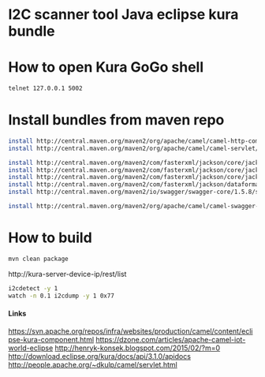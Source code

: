 # I2C scanner tool Java eclipse kura bundle

# How to open Kura GoGo shell
```sh
telnet 127.0.0.1 5002
```

# Install bundles from maven repo
```sh
install http://central.maven.org/maven2/org/apache/camel/camel-http-common/2.17.2/camel-http-common-2.17.2.jar
install http://central.maven.org/maven2/org/apache/camel/camel-servlet/2.17.2/camel-servlet-2.17.2.jar

install http://central.maven.org/maven2/com/fasterxml/jackson/core/jackson-core/2.7.2/jackson-core-2.7.2.jar
install http://central.maven.org/maven2/com/fasterxml/jackson/core/jackson-annotations/2.7.2/jackson-annotations-2.7.2.jar
install http://central.maven.org/maven2/com/fasterxml/jackson/core/jackson-databind/2.7.2/jackson-databind-2.7.2.jar
install http://central.maven.org/maven2/com/fasterxml/jackson/dataformat/jackson-dataformat-yaml/2.7.2/jackson-dataformat-yaml-2.7.2.jar
install http://central.maven.org/maven2/io/swagger/swagger-core/1.5.8/swagger-core-1.5.8.jar

install http://central.maven.org/maven2/org/apache/camel/camel-swagger-java/2.17.2/camel-swagger-java-2.17.2.jar
```

# How to build
```sh
mvn clean package
```

http://kura-server-device-ip/rest/list

```sh
i2cdetect -y 1
watch -n 0.1 i2cdump -y 1 0x77
```

#### Links
https://svn.apache.org/repos/infra/websites/production/camel/content/eclipse-kura-component.html
https://dzone.com/articles/apache-camel-iot-world-eclipse
http://henryk-konsek.blogspot.com/2015/02/?m=0
http://download.eclipse.org/kura/docs/api/3.1.0/apidocs
http://people.apache.org/~dkulp/camel/servlet.html